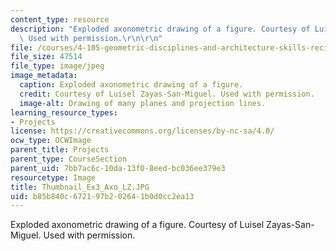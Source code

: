 ```yaml
---
content_type: resource
description: "Exploded axonometric drawing of a figure. Courtesy of Luisel Zayas-San-Miguel.\
  \ Used with permission.\r\n\r\n"
file: /courses/4-105-geometric-disciplines-and-architecture-skills-reciprocal-methodologies-fall-2012/b85b840c672197b202641b0d0cc2ea13_Thumbnail_Ex3_Axo_LZ.JPG
file_size: 47514
file_type: image/jpeg
image_metadata:
  caption: Exploded axonometric drawing of a figure.
  credit: Courtesy of Luisel Zayas-San-Miguel. Used with permission.
  image-alt: Drawing of many planes and projection lines.
learning_resource_types:
- Projects
license: https://creativecommons.org/licenses/by-nc-sa/4.0/
ocw_type: OCWImage
parent_title: Projects
parent_type: CourseSection
parent_uid: 7bb7ac6c-10da-13f0-8eed-bc036ee379e3
resourcetype: Image
title: Thumbnail_Ex3_Axo_LZ.JPG
uid: b85b840c-6721-97b2-0264-1b0d0cc2ea13
---
```

Exploded axonometric drawing of a figure. Courtesy of Luisel Zayas-San-Miguel. Used with permission.

